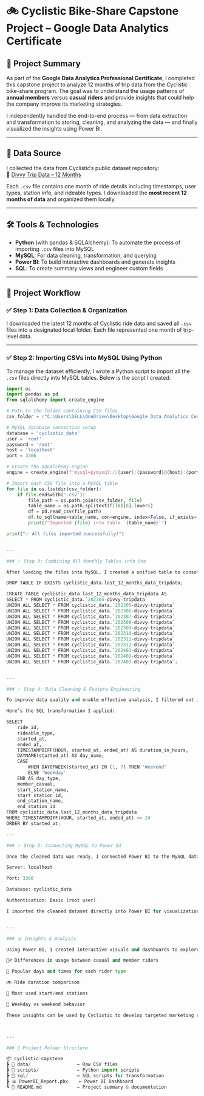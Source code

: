 # 🚲 Cyclistic Bike-Share Capstone Project – Google Data Analytics Certificate

## 📌 Project Summary

As part of the **Google Data Analytics Professional Certificate**, I completed this capstone project to analyze 12 months of trip data from the Cyclistic bike-share program. The goal was to understand the usage patterns of **annual members** versus **casual riders** and provide insights that could help the company improve its marketing strategies.

I independently handled the end-to-end process — from data extraction and transformation to storing, cleaning, and analyzing the data — and finally visualized the insights using Power BI.

---

## 📁 Data Source

I collected the data from Cyclistic’s public dataset repository:  
🔗 [Divvy Trip Data – 12 Months](https://divvy-tripdata.s3.amazonaws.com/index.html)

Each `.csv` file contains one month of ride details including timestamps, user types, station info, and rideable types. I downloaded the **most recent 12 months of data** and organized them locally.

---

## 🛠 Tools & Technologies

- **Python** (with pandas & SQLAlchemy): To automate the process of importing `.csv` files into MySQL  
- **MySQL**: For data cleaning, transformation, and querying  
- **Power BI**: To build interactive dashboards and generate insights  
- **SQL**: To create summary views and engineer custom fields

---

## 🔄 Project Workflow

### ✅ Step 1: Data Collection & Organization

I downloaded the latest 12 months of Cyclistic ride data and saved all `.csv` files into a designated local folder. Each file represented one month of trip-level data.

---

### ✅ Step 2: Importing CSVs into MySQL Using Python

To manage the dataset efficiently, I wrote a Python script to import all the `.csv` files directly into MySQL tables. Below is the script I created:

```python
import os
import pandas as pd
from sqlalchemy import create_engine

# Path to the folder containing CSV files
csv_folder = r"C:\Users\DELL\OneDrive\Desktop\Google Data Analytics Certificate\cAPSTONE\case_study-1\Last_12_Months_Data"

# MySQL database connection setup
database = 'cyclistic_data'
user = 'root'
password = 'root'
host = 'localhost'
port = 3306

# Create the SQLAlchemy engine
engine = create_engine(f'mysql+pymysql://{user}:{password}@{host}:{port}/{database}')

# Import each CSV file into a MySQL table
for file in os.listdir(csv_folder):
    if file.endswith('.csv'):
        file_path = os.path.join(csv_folder, file)
        table_name = os.path.splitext(file)[0].lower()
        df = pd.read_csv(file_path)
        df.to_sql(name=table_name, con=engine, index=False, if_exists='replace')
        print(f"Imported {file} into table `{table_name}`")

print("✅ All files imported successfully!")


---

### ✅ Step 3: Combining All Monthly Tables into One

After loading the files into MySQL, I created a unified table to consolidate all 12 months of data. Here’s the SQL query I used:

DROP TABLE IF EXISTS cyclistic_data.last_12_months_data_tripdata;

CREATE TABLE cyclistic_data.last_12_months_data_tripdata AS
SELECT * FROM cyclistic_data.`202304-divvy-tripdata`
UNION ALL SELECT * FROM cyclistic_data.`202305-divvy-tripdata`
UNION ALL SELECT * FROM cyclistic_data.`202306-divvy-tripdata`
UNION ALL SELECT * FROM cyclistic_data.`202307-divvy-tripdata`
UNION ALL SELECT * FROM cyclistic_data.`202308-divvy-tripdata`
UNION ALL SELECT * FROM cyclistic_data.`202309-divvy-tripdata`
UNION ALL SELECT * FROM cyclistic_data.`202310-divvy-tripdata`
UNION ALL SELECT * FROM cyclistic_data.`202311-divvy-tripdata`
UNION ALL SELECT * FROM cyclistic_data.`202312-divvy-tripdata`
UNION ALL SELECT * FROM cyclistic_data.`202401-divvy-tripdata`
UNION ALL SELECT * FROM cyclistic_data.`202402-divvy-tripdata`
UNION ALL SELECT * FROM cyclistic_data.`202403-divvy-tripdata`;


---

### ✅ Step 4: Data Cleaning & Feature Engineering

To improve data quality and enable effective analysis, I filtered out invalid entries (e.g. trips longer than 24 hours) and added new features like ride duration, weekday names, and weekend vs. weekday labels.

Here’s the SQL transformation I applied:

SELECT
    ride_id,
    rideable_type,
    started_at,
    ended_at,
    TIMESTAMPDIFF(HOUR, started_at, ended_at) AS duration_in_hours,
    DAYNAME(started_at) AS day_name,
    CASE 
        WHEN DAYOFWEEK(started_at) IN (1, 7) THEN 'Weekend'
        ELSE 'Weekday'
    END AS day_type,
    member_casual,
    start_station_name,
    start_station_id,
    end_station_name,
    end_station_id
FROM cyclistic_data.last_12_months_data_tripdata
WHERE TIMESTAMPDIFF(HOUR, started_at, ended_at) <= 24
ORDER BY started_at;

---

### ✅ Step 5: Connecting MySQL to Power BI

Once the cleaned data was ready, I connected Power BI to the MySQL database using the following settings:

Server: localhost

Port: 3306

Database: cyclistic_data

Authentication: Basic (root user)

I imported the cleaned dataset directly into Power BI for visualization.


---

### 📊 Insights & Analysis

Using Power BI, I created interactive visuals and dashboards to explore trends such as:

🧍‍♂️ Differences in usage between casual and member riders

📆 Popular days and times for each rider type

🚲 Ride duration comparison

📍 Most used start/end stations

🔁 Weekday vs weekend behavior

These insights can be used by Cyclistic to develop targeted marketing campaigns aimed at converting casual users into loyal annual members.



---

### 📁 Project Folder Structure

📦 cyclistic-capstone
┣ 📁 data/                 ← Raw CSV files
┣ 📁 scripts/              ← Python import scripts
┣ 📁 sql/                  ← SQL scripts for transformation
┣ 📊 PowerBI_Report.pbx    ← Power BI Dashboard
┗ 📄 README.md             ← Project summary & documentation
